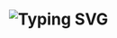 <!--
  Futuristic GitHub Profile README – crafted with ✨ by ChatGPT
  All placeholder values resolved for @Koshian12.
-->

<h1 align="center">
  <img src="https://readme-typing-svg.herokuapp.com?font=Orbitron&size=40&duration=4500&pause=1000&color=00F4FF&center=true&vCenter=true&width=900&height=70&lines=Hey+there%2C+I'm+@Koshian12" alt="Typing SVG"/>
</h1>
